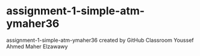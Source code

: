 # assignment-1-simple-atm-ymaher36
assignment-1-simple-atm-ymaher36 created by GitHub Classroom
Youssef Ahmed Maher Elzawawy

